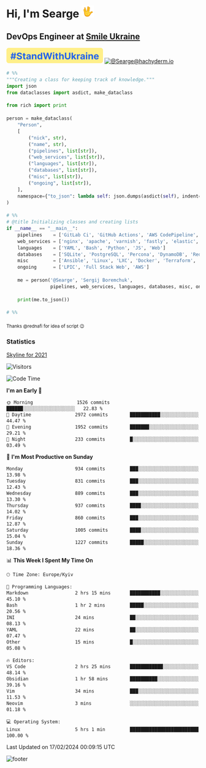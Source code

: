 # Hi, I'm Searge <img src="images/vulcan.webp" style="display: inline-block; margin: 0; height: 2rem" alt="Vulcan salute" />

## DevOps Engineer at [Smile Ukraine](https://smile-ukraine.com/en)

[![Stand With Ukraine](https://raw.githubusercontent.com/vshymanskyy/StandWithUkraine/main/badges/StandWithUkraine.svg)](https://stand-with-ukraine.pp.ua)
<a rel="me" href="https://hachyderm.io/@Searge">![@Searge@hachyderm.io](https://img.shields.io/badge/-@Searge-%232B90D9?logo=mastodon&logoColor=white)</a>

```python
# %%
"""Creating a class for keeping track of knowledge."""
import json
from dataclasses import asdict, make_dataclass

from rich import print

person = make_dataclass(
    "Person",
    [
        ("nick", str),
        ("name", str),
        ("pipelines", list[str]),
        ("web_services", list[str]),
        ("languages", list[str]),
        ("databases", list[str]),
        ("misc", list[str]),
        ("ongoing", list[str]),
    ],
    namespace={"to_json": lambda self: json.dumps(asdict(self), indent=4)},
)

# %%
# @title Initializing classes and creating lists
if __name__ == "__main__":
    pipelines    = ['GitLab Ci', 'GitHub Actions', 'AWS CodePipeline', 'Jenkins']
    web_services = ['nginx', 'apache', 'varnish', 'fastly', 'elastic', 'solr']
    languages    = ['YAML', 'Bash', 'Python', 'JS', 'Web']
    databases    = ['SQLite', 'PostgreSQL', 'Percona', 'DynamoDB', 'Redis']
    misc         = ['Ansible', 'Linux', 'LXC', 'Docker', 'Terraform', 'AWS']
    ongoing      = ['LPIC', 'Full Stack Web', 'AWS']

    me = person('@Searge', 'Sergij Boremchuk',
                pipelines, web_services, languages, databases, misc, ongoing)

    print(me.to_json())

# %%

```

<sub>Thanks @rednafi for idea of script :wink:</sub>

### Statistics

[Skyline for 2021](https://skyline.github.com/Searge/2021)

![Visitors](https://komarev.com/ghpvc/?username=searge&label=Profile%20views&color=0e75b6&style=flat) 
<!--START_SECTION:waka-->
![Code Time](http://img.shields.io/badge/Code%20Time-2%2C420%20hrs%2034%20mins-blue)

**I'm an Early 🐤** 

```text
🌞 Morning                1526 commits        ██████░░░░░░░░░░░░░░░░░░░   22.83 % 
🌆 Daytime                2972 commits        ███████████░░░░░░░░░░░░░░   44.47 % 
🌃 Evening                1952 commits        ███████░░░░░░░░░░░░░░░░░░   29.21 % 
🌙 Night                  233 commits         █░░░░░░░░░░░░░░░░░░░░░░░░   03.49 % 
```
📅 **I'm Most Productive on Sunday** 

```text
Monday                   934 commits         ███░░░░░░░░░░░░░░░░░░░░░░   13.98 % 
Tuesday                  831 commits         ███░░░░░░░░░░░░░░░░░░░░░░   12.43 % 
Wednesday                889 commits         ███░░░░░░░░░░░░░░░░░░░░░░   13.30 % 
Thursday                 937 commits         ████░░░░░░░░░░░░░░░░░░░░░   14.02 % 
Friday                   860 commits         ███░░░░░░░░░░░░░░░░░░░░░░   12.87 % 
Saturday                 1005 commits        ████░░░░░░░░░░░░░░░░░░░░░   15.04 % 
Sunday                   1227 commits        █████░░░░░░░░░░░░░░░░░░░░   18.36 % 
```


📊 **This Week I Spent My Time On** 

```text
🕑︎ Time Zone: Europe/Kyiv

💬 Programming Languages: 
Markdown                 2 hrs 15 mins       ███████████░░░░░░░░░░░░░░   45.10 % 
Bash                     1 hr 2 mins         █████░░░░░░░░░░░░░░░░░░░░   20.56 % 
INI                      24 mins             ██░░░░░░░░░░░░░░░░░░░░░░░   08.13 % 
YAML                     22 mins             ██░░░░░░░░░░░░░░░░░░░░░░░   07.47 % 
Other                    15 mins             █░░░░░░░░░░░░░░░░░░░░░░░░   05.08 % 

🔥 Editors: 
VS Code                  2 hrs 25 mins       ████████████░░░░░░░░░░░░░   48.14 % 
Obsidian                 1 hr 58 mins        ██████████░░░░░░░░░░░░░░░   39.16 % 
Vim                      34 mins             ███░░░░░░░░░░░░░░░░░░░░░░   11.53 % 
Neovim                   3 mins              ░░░░░░░░░░░░░░░░░░░░░░░░░   01.18 % 

💻 Operating System: 
Linux                    5 hrs 1 min         █████████████████████████   100.00 % 
```


 Last Updated on 17/02/2024 00:09:15 UTC
<!--END_SECTION:waka-->

![footer](https://capsule-render.vercel.app/api?type=waving&color=gradient&customColorList=14,21&height=82&section=footer)
